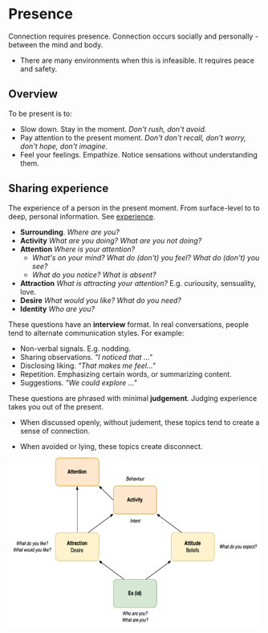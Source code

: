 # Presence

Connection requires presence. Connection occurs socially and personally - between the mind and body.

- There are many environments when this is infeasible. It requires peace and safety.



## Overview

To be present is to:

- Slow down. Stay in the moment. *Don't rush, don't avoid.*
- Pay attention to the present moment. *Don't don't recall, don't worry, don't hope, don't imagine.*
- Feel your feelings. Empathize. Notice sensations without understanding them.



## Sharing experience

The experience of a person in the present moment. From surface-level to to deep, personal information. See [experience](../psychology/experience.md).

- **Surrounding**. *Where are you?*
- **Activity** *What are you doing? What are you not doing?*
- **Attention** *Where is your attention?*
  - *What's on your mind? What do (don't) you feel? What do (don't) you see?*
  - *What do you notice? What is absent?*
- **Attraction** *What is attracting your attention?* E.g. curiousity, sensuality, love.
- **Desire** *What would you like? What do you need?*
- **Identity** *Who are you?*



These questions have an **interview** format. In real conversations, people tend to alternate communication styles. For example:

- Non-verbal signals. E.g. nodding.
- Sharing observations. *"I noticed that ..."*
- Disclosing liking. *"That makes me feel..."*
- Repetition. Emphasizing certain words, or summarizing content.
- Suggestions. *"We could explore ..."*



These questions are phrased with minimal **judgement**. Judging experience takes you out of the present.

- When discussed openly, without judement, these topics tend to create a sense of connection.

- When avoided or lying, these topics create disconnect.





<img src="../img/attraction-attitude-attention.png" alt="attraction-attitude-attention" style="height:24em;" />



